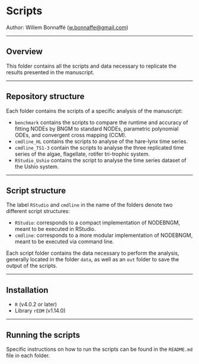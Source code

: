 # Scripts 

Author: Willem Bonnaffé (w.bonnaffe@gmail.com)

-----------
## Overview 

This folder contains all the scripts and data necessary to replicate the results presented in the manuscript.


-----------
## Repository structure

Each folder contains the scripts of a specific analysis of the manuscript:
* `benchmark` contains the scripts to compare the runtime and accuracy of fitting NODEs by BNGM to standard NODEs, parametric polynomial ODEs, and convergent cross mapping (CCM).
* `cmdline_HL` contains the scripts to analyse of the hare-lynx time series.
* `cmdline_TS1-3` contain the scripts to analyse the three replicated time series of the algae, flagellate, rotifer tri-trophic system.
* `RStudio_Ushio` contains the script to analyse the time series dataset of the Ushio system.


-----------
## Script structure

The label `RStudio` and `cmdline` in the name of the folders denote two different script structures:
* `RStudio`: corresponds to a compact implementation of NODEBNGM, meant to be executed in RStudio.
* `cmdline`: corresponds to a more modular implementation of NODEBNGM, meant to be executed via command line.

Each script folder contains the data necessary to perform the analysis, generally located in the folder `data`, as well as an `out` folder to save the output of the scripts.


-----------
## Installation

* `R` (v4.0.2 or later)
* Library `rEDM` (v1.14.0)


-----------
## Running the scripts

Specific instructions on how to run the scripts can be found in the `README.md` file in each folder.
